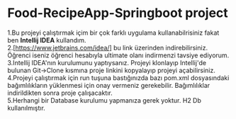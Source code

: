 # Food-RecipeApp-Springboot project
1.Bu projeyi çalıştırmak içim bir çok farklı uygulama kullanabilrisiniz fakat ben **Intellij IDEA** kullandım.  
2.[https://www.jetbrains.com/idea/]  bu link üzerinden indirebilirsiniz. Öğrenci iseniz öğrenci hesabıyla ultimate olanı indirmenzi tavsiye ediyorum.  
3.Intellij IDEA'nın kurulumunu yaptıysanız. Projeyi klonlayıp Intellij'de bulunan Git->Clone kısmına proje linkini kopyalayıp projeyi açabilirsiniz.  
4.Projeyi çalıştırmak için run tuşuna bastığınızda bazı pom.xml dosyasındaki bağımlılıkların yüklenmesi için onay vermeniz gerekebilir. Bağımlılıklar indirildikten sonra proje çalışacaktır.  
5.Herhangi bir Database kurulumu yapmanıza gerek yoktur. H2 Db kullanılmıştır.
